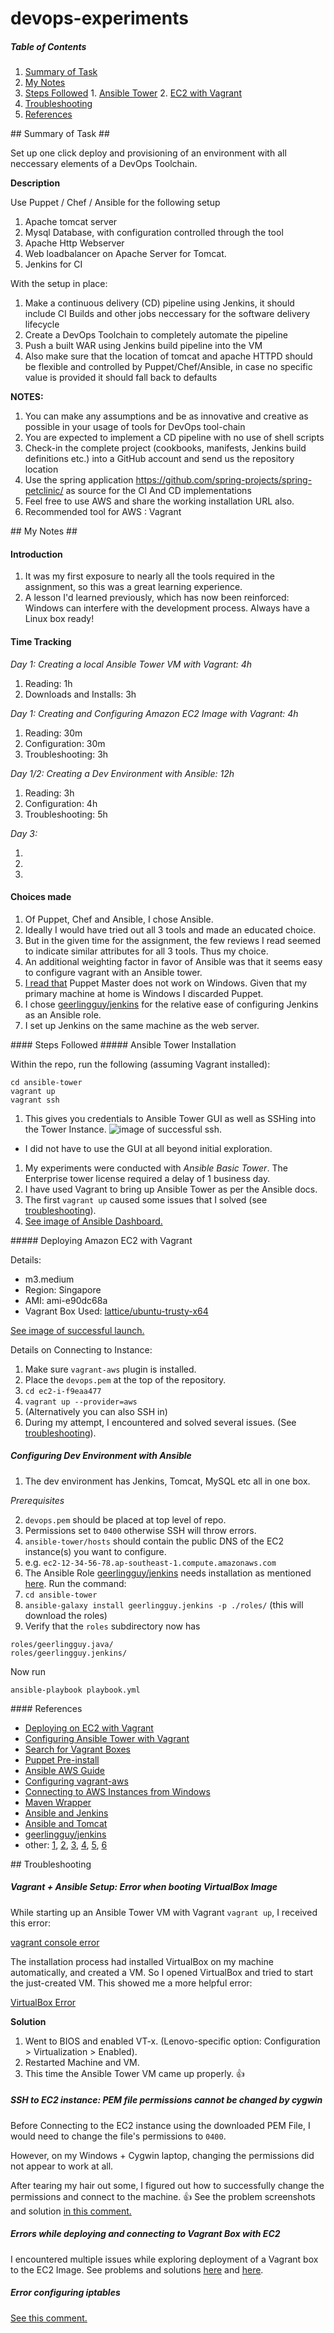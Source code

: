 # devops-experiments

##### Table of Contents  

1. [Summary of Task](#summary)
2. [My Notes](#mynotes)
  1. [Steps Followed](#stepsfollowed)
    1. [Ansible Tower](#ansibletower)
    2. [EC2 with Vagrant](#ec2vagrant)
  2. [Troubleshooting](#troubleshooting)
  3. [References](#references)

<a name="summary"/>
## Summary of Task ##

Set up one click deploy and provisioning of an environment with all neccessary elements of a DevOps Toolchain.

**Description**

Use Puppet / Chef / Ansible for the following setup

1. Apache tomcat server
2. Mysql Database, with configuration controlled through the tool
3. Apache Http Webserver
4. Web loadbalancer on Apache Server for Tomcat.
5. Jenkins for CI
 
With the setup in place:

1. Make a continuous delivery (CD) pipeline using Jenkins, it should include CI Builds and other jobs neccessary for the software delivery lifecycle
2. Create a DevOps Toolchain to completely automate the pipeline
3. Push a built WAR using Jenkins build pipeline into the VM
4. Also make sure that the location of tomcat and apache HTTPD should be flexible and controlled by Puppet/Chef/Ansible, in case no specific value is provided it should fall back to defaults
 
**NOTES:**
 
1. You can make any assumptions and be as innovative and creative as possible in your usage of tools for DevOps tool-chain
2. You are expected to implement a CD pipeline with no use of shell scripts
3. Check-in the complete project (cookbooks, manifests, Jenkins build definitions etc.) into a GitHub account and send us the repository location
4. Use the spring application https://github.com/spring-projects/spring-petclinic/ as source for the CI And CD implementations
5. Feel free to use AWS and share the working installation URL also.
6. Recommended tool for AWS : Vagrant

<a name="mynotes"/>
## My Notes ##

#### Introduction

1. It was my first exposure to nearly all the tools required in the assignment, so this was a great learning experience. 
2. A lesson I'd learned previously, which has now been reinforced: Windows can interfere with the development process. Always have a Linux box ready!

#### Time Tracking

*Day 1: Creating a local Ansible Tower VM with Vagrant: 4h*

1. Reading: 1h
2. Downloads and Installs: 3h

*Day 1: Creating and Configuring Amazon EC2 Image with Vagrant: 4h*

1. Reading: 30m
2. Configuration: 30m
3. Troubleshooting: 3h

*Day 1/2: Creating a Dev Environment with Ansible: 12h*

1. Reading: 3h
2. Configuration: 4h
3. Troubleshooting: 5h

*Day 3:*

1.
2.
3.

#### Choices made 

1. Of Puppet, Chef and Ansible, I chose Ansible. 
  1. Ideally I would have tried out all 3 tools and made an educated choice. 
  3. But in the given time for the assignment, the few reviews I read seemed to indicate similar attributes for all 3 tools. Thus my choice.
  4. An additional weighting factor in favor of Ansible was that it seems easy to configure vagrant with an Ansible tower. 
  5. [I read that](https://docs.puppetlabs.com/puppet/3.8/reference/pre_install.html#standalone-puppet) Puppet Master does not work on Windows. Given that my primary machine at home is Windows I discarded Puppet. 
2. I chose [geerlingguy/jenkins](https://github.com/geerlingguy/ansible-role-jenkins) for the relative ease of configuring Jenkins as an Ansible role. 
3. I set up Jenkins on the same machine as the web server.

<a name="stepsfollowed"/>
#### Steps Followed

<a name="ansibletower"/>
##### Ansible Tower Installation

Within the repo, run the following (assuming Vagrant installed):

```
cd ansible-tower
vagrant up
vagrant ssh
```

1. This gives you credentials to Ansible Tower GUI as well as SSHing into the Tower Instance.
![image of successful ssh.](https://cloud.githubusercontent.com/assets/13379978/14041895/1f19ad90-f29b-11e5-9c70-c4429e773de7.png)
* I did not have to use the GUI at all beyond initial exploration. 
1. My experiments were conducted with *Ansible Basic Tower*. The Enterprise tower license required a delay of 1 business day.
3. I have used Vagrant to bring up Ansible Tower as per the Ansible docs.
4. The first `vagrant up` caused some issues that I solved (see [troubleshooting](#troubleshooting)).
4. [See image of Ansible Dashboard.](https://cloud.githubusercontent.com/assets/13379978/14042281/8134348e-f29e-11e5-9796-a826143f2d9d.png)

<a name="ec2vagrant"/>
##### Deploying Amazon EC2 with Vagrant

Details:

* m3.medium
* Region: Singapore
* AMI: ami-e90dc68a
* Vagrant Box Used: [lattice/ubuntu-trusty-x64](https://atlas.hashicorp.com/lattice/boxes/ubuntu-trusty-64)

[See image of successful launch.](https://cloud.githubusercontent.com/assets/13379978/14044040/84e61332-f2b1-11e5-9415-3be0d2e535ed.png)

Details on Connecting to Instance:

1. Make sure `vagrant-aws` plugin is installed.
2. Place the `devops.pem` at the top of the repository. 
2. `cd ec2-i-f9eaa477`
3. `vagrant up --provider=aws`
4. (Alternatively you can also SSH in)
5. During my attempt, I encountered and solved several issues. (See [troubleshooting](#troubleshooting)).

##### Configuring Dev Environment with Ansible

1. The dev environment has Jenkins, Tomcat, MySQL etc all in one box. 

*Prerequisites*

2. `devops.pem` should be placed at top level of repo.
3. Permissions set to `0400` otherwise SSH will throw errors.
3. `ansible-tower/hosts` should contain the public DNS of the EC2 instance(s) you want to configure.
  4. e.g. `ec2-12-34-56-78.ap-southeast-1.compute.amazonaws.com` 
4. The Ansible Role [geerlingguy/jenkins](https://github.com/geerlingguy/ansible-role-jenkins) needs installation as mentioned [here](http://codeheaven.io/an-introduction-to-ansible/). Run the command:
  5. `cd ansible-tower`
  6. `ansible-galaxy install geerlingguy.jenkins -p ./roles/` (this will download the roles)
  7. Verify that the `roles` subdirectory now has 
```  
roles/geerlingguy.java/
roles/geerlingguy.jenkins/
```

Now run 

```
ansible-playbook playbook.yml
```



<a name="references"/>
#### References

* [Deploying on EC2 with Vagrant](http://www.iheavy.com/2014/01/16/how-to-deploy-on-amazon-ec2-with-vagrant/)
* [Configuring Ansible Tower with Vagrant](https://www.ansible.com/tower-trial)
* [Search for Vagrant Boxes](https://atlas.hashicorp.com/boxes/search)
* [Puppet Pre-install](https://docs.puppetlabs.com/puppet/3.8/reference/pre_install.html#standalone-puppet)
* [Ansible AWS Guide](http://docs.ansible.com/ansible/guide_aws.html)
* [Configuring vagrant-aws](https://github.com/mitchellh/vagrant-aws)
* [Connecting to AWS Instances from Windows](http://docs.aws.amazon.com/AWSEC2/latest/UserGuide/authorizing-access-to-an-instance.html)
* [Maven Wrapper](https://github.com/takari/maven-wrapper)
* [Ansible and Jenkins](http://codeheaven.io/an-introduction-to-ansible/)
* [Ansible and Tomcat](https://github.com/ansible/ansible-examples/tree/master/tomcat-standalone)
* [geerlingguy/jenkins](https://github.com/geerlingguy/ansible-role-jenkins)
* other: 
[1](http://stackoverflow.com/questions/5109112/how-to-deploy-a-war-file-in-tomcat-7), [2](https://github.com/ansible/ansible-examples), 
[3](http://docs.ansible.com/ansible/playbooks_roles.html#role-default-variables),
[4](http://docs.ansible.com/ansible/file_module.html),
[5](http://docs.ansible.com/ansible/intro_configuration.html#getting-the-latest-configuration),
[6](https://github.com/adam-p/markdown-here/wiki/Markdown-Cheatsheet)


<a name="troubleshooting"/>
## Troubleshooting

##### Vagrant + Ansible Setup: Error when booting VirtualBox Image
While starting up an Ansible Tower VM with Vagrant `vagrant up`, I received this error:

[vagrant console error](https://cloud.githubusercontent.com/assets/13379978/14041575/3da148d4-f298-11e5-8bbb-75a9c7e0ffd0.PNG)

The installation process had installed VirtualBox on my machine automatically, and created a VM. So I opened VirtualBox and tried to start the just-created VM. 
This showed me a more helpful error:

[VirtualBox Error](https://cloud.githubusercontent.com/assets/13379978/14041574/3d9f228e-f298-11e5-9c2b-ace976d11413.PNG)

**Solution**

1. Went to BIOS and enabled VT-x. (Lenovo-specific option: Configuration > Virtualization > Enabled). 
2. Restarted Machine and VM. 
3. This time the Ansible Tower VM came up properly. :+1:

##### SSH to EC2 instance: PEM file permissions cannot be changed by cygwin

Before Connecting to the EC2 instance using the downloaded PEM File, I would need to change the file's permissions to `0400`. 

However, on my Windows + Cygwin laptop, changing the permissions did not appear to work at all.

After tearing my hair out some, I figured out how to successfully change the permissions and connect to the machine. :+1:
See the problem screenshots and solution [in this comment.](https://github.com/savishy/devops-experiments/issues/1#issuecomment-201237692) 

##### Errors while deploying and connecting to Vagrant Box with EC2

I encountered multiple issues while exploring deployment of a Vagrant box to the EC2 Image. 
See problems and solutions [here](https://github.com/savishy/devops-experiments/issues/1#issuecomment-201246495) and [here](https://github.com/savishy/devops-experiments/issues/1#issuecomment-201709309).

##### Error configuring iptables
[See this comment.](https://github.com/savishy/devops-experiments/issues/1#issuecomment-201994341)
